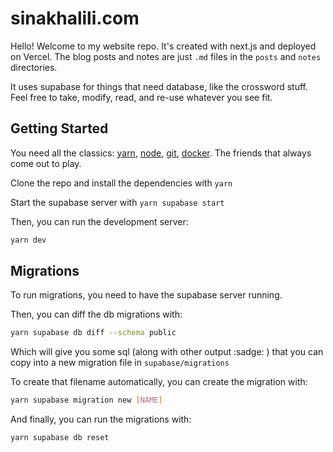 # sinakhalili.com

Hello! Welcome to my website repo. 
It's created with next.js and deployed on Vercel.
The blog posts and notes are just `.md` files in the `posts` and `notes` directories.

It uses supabase for things that need database, like the crossword stuff.
Feel free to take, modify, read, and re-use whatever you see fit.

## Getting Started

You need all the classics: [yarn](https://yarnpkg.com/), [node](https://nodejs.org/en/), [git](https://git-scm.com/), [docker](https://www.docker.com/). The friends that always come out to play.


Clone the repo and install the dependencies with `yarn`

Start the supabase server with `yarn supabase start`

Then, you can run the development server:
```bash
yarn dev
```

## Migrations

To run migrations, you need to have the supabase server running. 

Then, you can diff the db migrations with:
```bash
yarn supabase db diff --schema public
```

Which will give you some sql (along with other output :sadge: ) that you can copy into a new migration file in `supabase/migrations`

To create that filename automatically, you can create the migration with:
```bash
yarn supabase migration new [NAME]
```

And finally, you can run the migrations with:
```bash
yarn supabase db reset
```